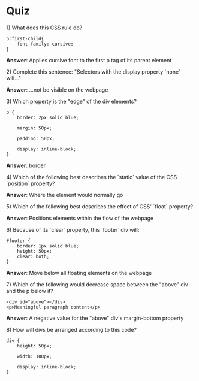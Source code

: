 # Quiz

1\) What does this CSS rule do?

```
p:first-child{
    font-family: cursive;
}
```

**Answer**:  Applies cursive font to the first p tag of its parent element

2\) Complete this sentence: "Selectors with the display property \`none\` will..."

**Answer**: ...not be visible on the webpage

3\) Which property is the "edge" of the div elements?

```
p {
    border: 2px solid blue;

    margin: 50px;

    padding: 50px;

    display: inline-block; 
}
```

**Answer**: border

4\) Which of the following best describes the \`static\` value of the CSS \`position\` property?

**Answer**: Where the element would normally go

5\) Which of the following best describes the effect of CSS' \`float\` property?

**Answer**: Positions elements within the flow of the webpage

6\) Because of its \`clear\` property, this \`footer\` div will:

```
#footer {
    border: 1px solid blue;
    height: 50px;
    clear: both;
}
```

**Answer**: Move below all floating elements on the webpage

7\) Which of the following would decrease space between the "above" div and the p below it?



```
<div id="above"></div>
<p>Meaningful paragraph content</p>

```

**Answer**: A negative value for the "above" div's margin-bottom property



8\) How will divs be arranged according to this code?



```
div {
    height: 50px;

    width: 100px;
    
    display: inline-block;
}
```





